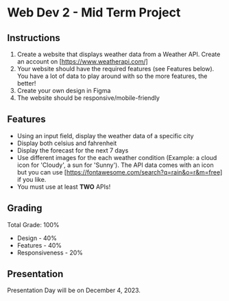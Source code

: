 # Web Dev 2 - Mid Term Project

## Instructions

1. Create a website that displays weather data from a Weather API. Create an account on [https://www.weatherapi.com/]
2. Your website should have the required features (see Features below). You have a lot of data to play around with so the more features, the better!
3. Create your own design in Figma
4. The website should be responsive/mobile-friendly

## Features

- Using an input field, display the weather data of a specific city
- Display both celsius and fahrenheit
- Display the forecast for the next 7 days
- Use different images for the each weather condition (Example: a cloud icon for 'Cloudy', a sun for 'Sunny'). The API data comes with an icon but you can use [https://fontawesome.com/search?q=rain&o=r&m=free] if you like.
- You must use at least **TWO** APIs!

## Grading

Total Grade: 100%

- Design - 40%
- Features - 40%
- Responsiveness - 20%

## Presentation

Presentation Day will be on December 4, 2023.
